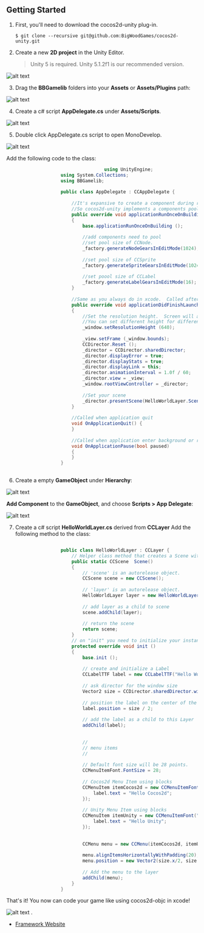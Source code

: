 ## Getting Started

1. First, you'll need to download the cocos2d-unity plug-in.
    ```
    $ git clone --recursive git@github.com:BigWoodGames/cocos2d-unity.git
    ```


2. Create a new **2D project** in the Unity Editor.

    >Unity 5 is required. Unity 5.1.2f1 is our recommended version.

  ![alt text](http://www.bigwoodgames.com/web/images/dev/step2.jpg "New Project")

3. Drag the **BBGamelib** folders into your **Assets** or **Assets/Plugins** path:

  ![alt text](http://www.bigwoodgames.com/web/images/dev/step3.jpg "Add plugin")

4. Create a c# script **AppDelegate.cs** under **Assets/Scripts**.

  ![alt text](http://www.bigwoodgames.com/web/images/dev/step4.jpg "Add plugin")

5. Double click AppDelegate.cs script to open MonoDevelop.

  ![alt text](http://www.bigwoodgames.com/web/images/dev/step5.jpg "AppDelegate")
  
 Add the following code to the class:
 
``` cs
									using UnityEngine;
                    using System.Collections;
                    using BBGamelib;
                    
                    public class AppDelegate : CCAppDelegate {
                    	
                        //It's expansive to create a component during runtime in Unity.  
                        //So cocos2d-unity implements a components pool which created in editor mode. 
                        public override void applicationRunOnceOnBuilding ()
                        {
                            base.applicationRunOnceOnBuilding ();
                            
                            //add components need to pool
                            //set pool size of CCNode.
                            _factory.generateNodeGearsInEditMode(1024);
                            
                            //set pool size of CCSprite
                            _factory.generateSpriteGearsInEditMode(1024);
                            
                            //set poool size of CCLabel
                            _factory.generateLabelGearsInEditMode(16);
                        }
                        
                        //Same as you always do in xcode.  Called after the application loaded.
                        public override void applicationDidFinishLaunching ()
                        {
                            //Set the resolution height.  Screen will autosize to fit the height. 
                            //You can set different height for different devices.
                            _window.setResolutionHeight (640);
                            
                            _view.setFrame (_window.bounds);
                            CCDirector.Reset ();
                            _director = CCDirector.sharedDirector;
                            _director.displayError = true;
                            _director.displayStats = true;
                            _director.displayLink = this;
                            _director.animationInterval = 1.0f / 60;
                            _director.view = _view;
                            _window.rootViewController = _director;
                            
                            //Set your scene
                            _director.presentScene(HelloWorldLayer.Scene ());
                        }
                         
                        //Called when application quit
                        void OnApplicationQuit() {
                        }
                    
                        //Called when application enter background or resume
                        void OnApplicationPause(bool paused)
                        {
                        }
                    }
			
```

6. Create a empty **GameObject** under **Hierarchy**:

  ![alt text](http://www.bigwoodgames.com/web/images/dev/step6-1.jpg "GameObject")
  
  **Add Component** to the **GameObject**, and choose **Scripts > App Delegate**:
  
  ![alt text](http://www.bigwoodgames.com/web/images/dev/step6-2.jpg "GameObject")
 
7. Create a c# script **HelloWorldLayer.cs** derived from **CCLayer** Add the following method to the class:

``` cs

                    public class HelloWorldLayer : CCLayer {
                        // Helper class method that creates a Scene with the HelloWorldLayer as the only child.
                        public static CCScene  Scene()
                        {
                            // 'scene' is an autorelease object.
                            CCScene scene = new CCScene();
                            
                            // 'layer' is an autorelease object.
                            HelloWorldLayer layer = new HelloWorldLayer();
                            
                            // add layer as a child to scene
                            scene.addChild(layer);
                            
                            // return the scene
                            return scene;
                        }
                        // on "init" you need to initialize your instance
                        protected override void init ()
                        {
                            base.init ();
                    
                            // create and initialize a Label
                            CCLabelTTF label = new CCLabelTTF("Hello World","Arial", 64);
                            
                            // ask director for the window size 
                            Vector2 size = CCDirector.sharedDirector.winSize;
                            
                            // position the label on the center of the screen
                            label.position = size / 2;
                            
                            // add the label as a child to this Layer
                            addChild(label);
                    
                            
                            //
                            // menu items
                            //
                            
                            // Default font size will be 28 points.
                            CCMenuItemFont.FontSize = 28;
                            
                            // Cocos2d Menu Item using blocks
                            CCMenuItem itemCocos2d = new CCMenuItemFont("Cocos2d", delegate(object sender) {
                                label.text = "Hello Cocos2d";                               
                            });
                            
                            // Unity Menu Item using blocks
                            CCMenuItem itemUnity = new CCMenuItemFont("Unity", delegate(object sender) {
                                label.text = "Hello Unity";                               
                            });
                            
                            
                            CCMenu menu = new CCMenu(itemCocos2d, itemUnity);
                    
                            menu.alignItemsHorizontallyWithPadding(20);
                            menu.position = new Vector2(size.x/2, size.y/2 - 50);
                            
                            // Add the menu to the layer
                            addChild(menu);
                        }
                    }
```

That's it! You now can code your game like using cocos2d-objc in xcode!

  ![alt text](http://www.bigwoodgames.com/web/images/dev/step8.jpg "GameObject")
.

+ [Framework Website](http://www.bigwoodgames.com/preview/developer.php)

